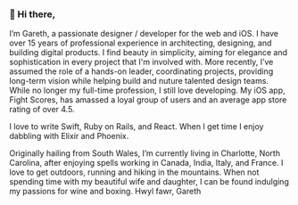 ### 👋 Hi there,

I’m Gareth, a passionate designer / developer for the web and iOS. I have over 15 years of professional experience in architecting, designing, and building digital products. I find beauty in simplicity, aiming for elegance and sophistication in every project that I'm involved with.
More recently, I’ve assumed the role of a hands-on leader, coordinating projects, providing long-term vision while helping build and nuture talented design teams.
While no longer my full-time profession, I still love developing. My iOS app, Fight Scores, has amassed a loyal group of users and an average app store rating of over 4.5.

I love to write Swift, Ruby on Rails, and React. When I get time I enjoy dabbling with Elixir and Phoenix.


Originally hailing from South Wales, I’m currently living in Charlotte, North Carolina, after enjoying spells working in Canada, India, Italy, and France.
I love to get outdoors, running and hiking in the mountains. When not spending time with my beautiful wife and daughter, I can be found indulging my passions for wine and boxing.
Hwyl fawr,
Gareth
